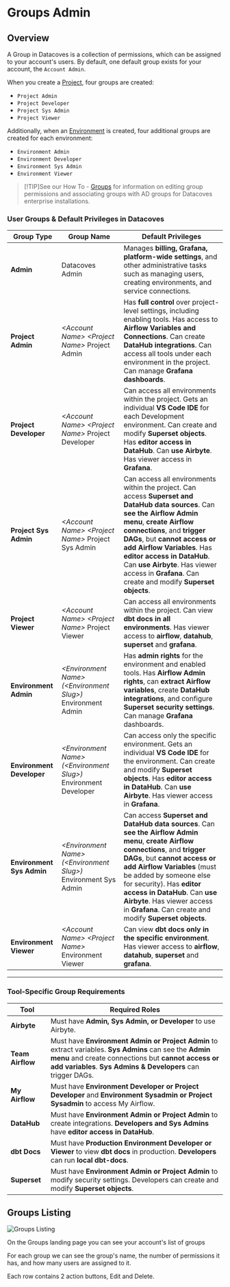 # Groups Admin

## Overview

A Group in Datacoves is a collection of permissions, which can be assigned to your account's users.
By default, one default group exists for your account, the `Account Admin`. 

When you create a [Project](/reference/admin-menu/projects.md), four groups are created:
- `Project Admin`
- `Project Developer`
- `Project Sys Admin`
- `Project Viewer` 

Additionally, when an [Environment](/reference/admin-menu/environments.md) is created, four additional groups are created for each environment: 
- `Environment Admin`
- `Environment Developer`
- `Environment Sys Admin`
- `Environment Viewer`

>[!TIP]See our How To - [Groups](how-tos/datacoves/how_to_groups.md) for information on editing group permissions and associating groups with AD groups for Datacoves enterprise installations.

### **User Groups & Default Privileges in Datacoves**

| **Group Type**              | **Group Name**                                          | **Default Privileges**                                                                                         |
|----------------------------|--------------------------------------------------------|--------------------------------------------------------------------------------------------------------------|
| **Admin**                  | Datacoves Admin                                        | Manages **billing, Grafana, platform-wide settings**, and other administrative tasks such as managing users, creating environments, and service connections. |
| **Project Admin**          | _\<Account Name\> \<Project Name\>_ Project Admin     | Has **full control** over project-level settings, including enabling tools. Has access to **Airflow Variables and Connections**. Can create **DataHub integrations**. Can access all tools under each environment in the project. Can manage **Grafana dashboards**. |
| **Project Developer**      | _\<Account Name\> \<Project Name\>_ Project Developer | Can access all environments within the project. Gets an individual **VS Code IDE** for each Development environment. Can create and modify **Superset objects**. Has **editor access in DataHub**. Can **use Airbyte**. Has viewer access in **Grafana**. |
| **Project Sys Admin**      | _\<Account Name\> \<Project Name\>_ Project Sys Admin | Can access all environments within the project. Can access **Superset and DataHub data sources**. Can **see the Airflow Admin menu**, **create Airflow connections**, and **trigger DAGs**, but **cannot access or add Airflow Variables**. Has **editor access in DataHub**. Can **use Airbyte**. Has viewer access in **Grafana**. Can create and modify **Superset objects**. |
| **Project Viewer**         | _\<Account Name\> \<Project Name\>_ Project Viewer    | Can access all environments within the project. Can view **dbt docs in all environments**. Has viewer access to **airflow**, **datahub**, **superset** and **grafana**. |
| **Environment Admin**      | _\<Environment Name\> (\<Environment Slug\>)_ Environment Admin | Has **admin rights** for the environment and enabled tools. Has **Airflow Admin rights**, can **extract Airflow variables**, create **DataHub integrations**, and configure **Superset security settings**. Can manage **Grafana** dashboards. |
| **Environment Developer**  | _\<Environment Name\> (\<Environment Slug\>)_ Environment Developer | Can access only the specific environment. Gets an individual **VS Code IDE** for the environment. Can create and modify **Superset objects**. Has **editor access in DataHub**. Can **use Airbyte**.  Has viewer access in **Grafana**. |
| **Environment Sys Admin**  | _\<Environment Name\> (\<Environment Slug\>)_ Environment Sys Admin | Can access **Superset and DataHub data sources**. Can **see the Airflow Admin menu**, **create Airflow connections**, and **trigger DAGs**, but **cannot access or add Airflow Variables** (must be added by someone else for security). Has **editor access in DataHub**. Can **use Airbyte**. Has viewer access in **Grafana**.  Can create and modify **Superset objects**. |
| **Environment Viewer**     | _\<Account Name\> \<Project Name\>_ Environment Viewer | Can view **dbt docs only in the specific environment**. Has viewer access to **airflow**, **datahub**, **superset** and **grafana**. |

---

### **Tool-Specific Group Requirements**

| **Tool**      | **Required Roles** |
|--------------|-------------------|
| **Airbyte** | Must have **Admin, Sys Admin, or Developer** to use Airbyte. |
| **Team Airflow** | Must have **Environment Admin or Project Admin** to extract variables. **Sys Admins** can see the **Admin menu** and create connections but **cannot access or add variables**. **Sys Admins & Developers** can trigger DAGs. |
| **My Airflow** | Must have **Environment Developer or Project Developer** and **Environment Sysadmin or Project Sysadmin** to access My Airflow. |
| **DataHub** | Must have **Environment Admin or Project Admin** to create integrations. **Developers and Sys Admins** have **editor access in DataHub**. |
| **dbt Docs** | Must have **Production Environment Developer or Viewer** to view **dbt docs** in production. **Developers** can run **local dbt-docs**. |
| **Superset** | Must have **Environment Admin or Project Admin** to modify security settings. Developers can create and modify **Superset objects**. |

## Groups Listing

![Groups Listing](./assets/groups_listing.gif)

On the Groups landing page you can see your account's list of groups

For each group we can see the group's name, the number of permissions it has, and how many users are assigned to it.

Each row contains 2 action buttons, Edit and Delete.